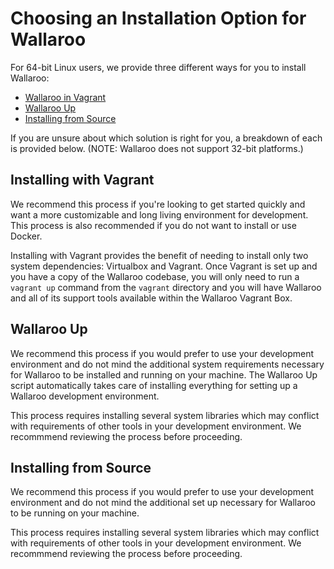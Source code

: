 # Choosing an Installation Option for Wallaroo

For 64-bit Linux users, we provide three different ways for you to install Wallaroo:
- [Wallaroo in Vagrant](/book/go/getting-started/vagrant-setup.md)
- [Wallaroo Up](/book/go/getting-started/wallaroo-up.md)
- [Installing from Source](/book/go/getting-started/linux-setup.md)

If you are unsure about which solution is right for you, a breakdown of each is provided below. (NOTE: Wallaroo does not support 32-bit platforms.)

## Installing with Vagrant

We recommend this process if you're looking to get started quickly and want a more customizable and long living environment for development. This process is also recommended if you do not want to install or use Docker.

Installing with Vagrant provides the benefit of needing to install only two system dependencies: Virtualbox and Vagrant. Once Vagrant is set up and you have a copy of the Wallaroo codebase, you will only need to run a `vagrant up` command from the `vagrant` directory and you will have Wallaroo and all of its support tools available within the Wallaroo Vagrant Box.

## Wallaroo Up

We recommend this process if you would prefer to use your development environment and do not mind the additional system requirements necessary for Wallaroo to be installed and running on your machine. The Wallaroo Up script automatically takes care of installing everything for setting up a Wallaroo development environment.

This process requires installing several system libraries which may conflict with requirements of other tools in your development environment. We recommmend reviewing the process before proceeding.

## Installing from Source

We recommend this process if you would prefer to use your development environment and do not mind the additional set up necessary for Wallaroo to be running on your machine.

This process requires installing several system libraries which may conflict with requirements of other tools in your development environment. We recommmend reviewing the process before proceeding.
